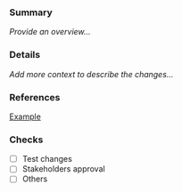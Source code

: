 ### Summary
_Provide an overview..._

### Details
_Add more context to describe the changes..._

### References
[Example](www.google.com)

### Checks
- [ ] Test changes
- [ ] Stakeholders approval
- [ ] Others

